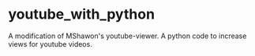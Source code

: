 # youtube_with_python
A modification of MShawon's youtube-viewer.
A python code to increase views for youtube videos.

